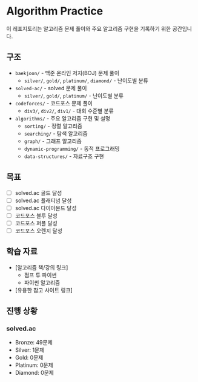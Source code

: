 # Algorithm Practice

이 레포지토리는 알고리즘 문제 풀이와 주요 알고리즘 구현을 기록하기 위한 공간입니다.

## 구조

- `baekjoon/` - 백준 온라인 저지(BOJ) 문제 풀이
  - `silver/`, `gold/`, `platinum/`, `diamond/` - 난이도별 분류
- `solved-ac/` - solved 문제 풀이
  - `silver/`, `gold/`, `platinum/` - 난이도별 분류
- `codeforces/` - 코드포스 문제 풀이
  - `div3/`, `div2/`, `div1/` - 대회 수준별 분류
- `algorithms/` - 주요 알고리즘 구현 및 설명
  - `sorting/` - 정렬 알고리즘
  - `searching/` - 탐색 알고리즘
  - `graph/` - 그래프 알고리즘
  - `dynamic-programming/` - 동적 프로그래밍
  - `data-structures/` - 자료구조 구현

## 목표
- [ ] solved.ac 골드 달성
- [ ] solved.ac 플래티넘 달성
- [ ] solved.ac 다이아몬드 달성
- [ ] 코드포스 블루 달성
- [ ] 코드포스 퍼플 달성
- [ ] 코드포스 오렌지 달성

## 학습 자료

- [알고리즘 책/강의 링크]
  - 점프 투 파이썬
  - 파이썬 알고리즘
- [유용한 참고 사이트 링크]

## 진행 상황

### solved.ac
- Bronze: 49문제
- Silver: 1문제
- Gold: 0문제
- Platinum: 0문제
- Diamond: 0문제
